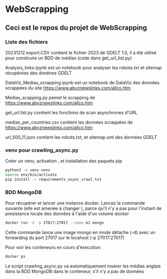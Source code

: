 # WebScrapping
## Ceci est le repos du projet de WebScrapping 


### Liste des fichiers

20231212.export.CSV contient le fichier 2023 de GDELT 1.0, il a été utilisé pour construire un BDD de médias (code dans get_url_list.py)

Analysis_links.ipynb est un notebook pour analyser les robots.txt et sitemap récupérées des donénes GDELT

DataViz_Medias_scrapping.ipynb est un notebook de DataViz des données scrappées du site https://www.abyznewslinks.com/allco.htm

Medias_scapping.py pemet le scrapping de https://www.abyznewslinks.com/allco.htm

get_url.list.py contient les fonctions de scan asynchrones d'URL 

medias_per_countries.csv contient les données scrappées de https://www.abyznewslinks.com/allco.htm

url_500_11.json contient les robots.txt, et sitemap.xml des données GDELT

### venv pour crawling_async.py

Créer un venv, activation , et installation des paquets pip
```bash 
python3 -m venv venv
source env/bin/activate
pip install -r requirements_async_crawl.txt
```


### BDD MongoDB 

Pour récupérer et lancer une instance docker. Lancez la commande suivante (elle est amenée à changer ), parce qu'il n'y a pas 
pour l'instant de presistance locale des données à l'aide d'un volume docker 
```bash
docker run -d -p 27017:27017 --name m1 mongo
```
Cette commande lance une image mongo en mode détache (-d) avec un forwarding du port 27017 sur le locahost (-p 27017:27017)

Pour voir les conteneurs en cours d'éxecution:
```bash 
docker ps
```

Le script crawling_async.py va automatiquement insérer les médias anglais dans la BDD MongoDB dans le conteneur, s'il n'y a pas de données

